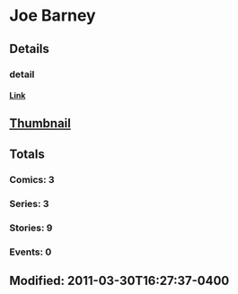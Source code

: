 # Joe  Barney 
## Details
### detail
#### [Link](http://marvel.com/comics/creators/4874/joe_barney?utm_campaign=apiRef&utm_source=225578a89fc76f3d20fbffda5d17a88d)
## [Thumbnail](http://i.annihil.us/u/prod/marvel/i/mg/8/b0/4bb5c20861ab6.jpg)
## Totals
### Comics: 3
### Series: 3
### Stories: 9
### Events: 0
## Modified: 2011-03-30T16:27:37-0400